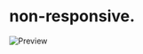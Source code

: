 # non-responsive.
![Preview]([https://github.com/images/logo.png](https://i.imgur.com/fq7yEZR.png)https://i.imgur.com/fq7yEZR.png)
